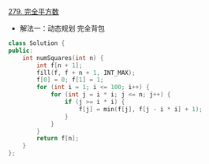[279. 完全平方数](https://leetcode.cn/problems/perfect-squares/)
- 解法一：动态规划 完全背包
```C++
class Solution {
public:
    int numSquares(int n) {
        int f[n + 1];
        fill(f, f + n + 1, INT_MAX);
        f[0] = 0; f[1] = 1;
        for (int i = 1; i <= 100; i++) {
            for (int j = i * i; j <= n; j++) {
                if (j >= i * i) {
                    f[j] = min(f[j], f[j - i * i] + 1);
                }
            }
        }
        return f[n];
    }
};
```